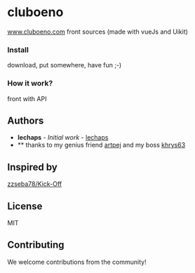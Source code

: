 # cluboeno
www.cluboeno.com front sources (made with vueJs and Uikit)


### Install
download, put somewhere, have fun ;-)

### How it work?
front with API


## Authors
* **lechaps** - *Initial work* - [lechaps](https://github.com/lechaps)
* ** thanks to my genius friend [artpej](https://github.com/artpej) and my boss [khrys63](https://github.com/khrys63)

## Inspired by
[zzseba78/Kick-Off](https://github.com/zzseba78/Kick-Off) 

## License
MIT

## Contributing
We welcome contributions from the community!
